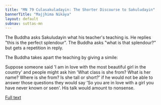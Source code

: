 ```yaml
---
title: "MN 79 Culasakuladayin: The Shorter Discourse to Sakuludayin"
bannerTitle: "Majjhima Nikāya" 
layout: default 
subnav: suttas-mn 
---
```


The Buddha asks Sakuludayin what his teacher's teaching is. He replies "this is the perfect splendour". The Buddha asks "what is that splendour?" but gets a repetition in reply.


The Buddha takes apart the teaching by giving a simile:  


Suppose someone said 'I am in love with the most beautiful girl in the country' and people might ask him 'What class is she from? What is her name? Where is she from? Is she tall or short?' if he would not be able to answer those questions they would say 'So you are in love with a girl you have never known or seen'. His talk would amount to nonsense.

[Full text](http://www.buddhism.org/Sutras/Agama/Majjhima/079-culasakuludayi-e1.htm)
